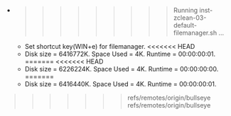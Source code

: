* >>>>>>>>> Running inst-zclean-03-default-filemanager.sh ...
  * Set shortcut key(WIN+e) for filemanager.
<<<<<<< HEAD
  * Disk size = 6416772K. Space Used = 4K. Runtime = 00:00:00:01.
=======
<<<<<<< HEAD
  * Disk size = 6226224K. Space Used = 4K. Runtime = 00:00:00:00.
=======
  * Disk size = 6416440K. Space Used = 4K. Runtime = 00:00:00:01.
>>>>>>> refs/remotes/origin/bullseye
>>>>>>> refs/remotes/origin/bullseye
